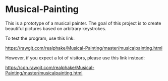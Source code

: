 Musical-Painting
================

This is a prototype of a musical painter. The goal of this project is to create beautiful pictures based on arbitrary keystrokes.

To test the program, use this link:

https://rawgit.com/realphake/Musical-Painting/master/musicalpainting.html

However, if you expect a lot of visitors, please use this link instead:

https://cdn.rawgit.com/realphake/Musical-Painting/master/musicalpainting.html
